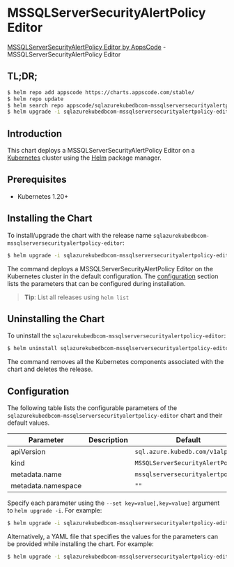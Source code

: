 # MSSQLServerSecurityAlertPolicy Editor

[MSSQLServerSecurityAlertPolicy Editor by AppsCode](https://appscode.com) - MSSQLServerSecurityAlertPolicy Editor

## TL;DR;

```bash
$ helm repo add appscode https://charts.appscode.com/stable/
$ helm repo update
$ helm search repo appscode/sqlazurekubedbcom-mssqlserversecurityalertpolicy-editor --version=v0.26.0
$ helm upgrade -i sqlazurekubedbcom-mssqlserversecurityalertpolicy-editor appscode/sqlazurekubedbcom-mssqlserversecurityalertpolicy-editor -n default --create-namespace --version=v0.26.0
```

## Introduction

This chart deploys a MSSQLServerSecurityAlertPolicy Editor on a [Kubernetes](http://kubernetes.io) cluster using the [Helm](https://helm.sh) package manager.

## Prerequisites

- Kubernetes 1.20+

## Installing the Chart

To install/upgrade the chart with the release name `sqlazurekubedbcom-mssqlserversecurityalertpolicy-editor`:

```bash
$ helm upgrade -i sqlazurekubedbcom-mssqlserversecurityalertpolicy-editor appscode/sqlazurekubedbcom-mssqlserversecurityalertpolicy-editor -n default --create-namespace --version=v0.26.0
```

The command deploys a MSSQLServerSecurityAlertPolicy Editor on the Kubernetes cluster in the default configuration. The [configuration](#configuration) section lists the parameters that can be configured during installation.

> **Tip**: List all releases using `helm list`

## Uninstalling the Chart

To uninstall the `sqlazurekubedbcom-mssqlserversecurityalertpolicy-editor`:

```bash
$ helm uninstall sqlazurekubedbcom-mssqlserversecurityalertpolicy-editor -n default
```

The command removes all the Kubernetes components associated with the chart and deletes the release.

## Configuration

The following table lists the configurable parameters of the `sqlazurekubedbcom-mssqlserversecurityalertpolicy-editor` chart and their default values.

|     Parameter      | Description |                   Default                   |
|--------------------|-------------|---------------------------------------------|
| apiVersion         |             | <code>sql.azure.kubedb.com/v1alpha1</code>  |
| kind               |             | <code>MSSQLServerSecurityAlertPolicy</code> |
| metadata.name      |             | <code>mssqlserversecurityalertpolicy</code> |
| metadata.namespace |             | <code>""</code>                             |


Specify each parameter using the `--set key=value[,key=value]` argument to `helm upgrade -i`. For example:

```bash
$ helm upgrade -i sqlazurekubedbcom-mssqlserversecurityalertpolicy-editor appscode/sqlazurekubedbcom-mssqlserversecurityalertpolicy-editor -n default --create-namespace --version=v0.26.0 --set apiVersion=sql.azure.kubedb.com/v1alpha1
```

Alternatively, a YAML file that specifies the values for the parameters can be provided while
installing the chart. For example:

```bash
$ helm upgrade -i sqlazurekubedbcom-mssqlserversecurityalertpolicy-editor appscode/sqlazurekubedbcom-mssqlserversecurityalertpolicy-editor -n default --create-namespace --version=v0.26.0 --values values.yaml
```
